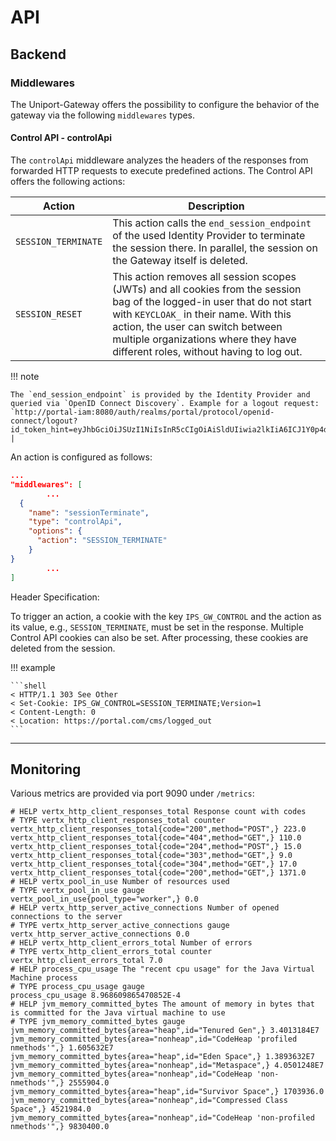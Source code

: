 # API

## Backend

### Middlewares

The Uniport-Gateway offers the possibility to configure the behavior of the gateway via the following `middlewares` types.

#### Control API - controlApi

The `controlApi` middleware analyzes the headers of the responses from forwarded HTTP requests to execute predefined actions. The Control API offers the following actions:

| Action | Description |
| --- | --- |
| `SESSION_TERMINATE` | This action calls the `end_session_endpoint` of the used Identity Provider to terminate the session there. In parallel, the session on the Gateway itself is deleted. |
| `SESSION_RESET` | This action removes all session scopes (JWTs) and all cookies from the session bag of the logged-in user that do not start with `KEYCLOAK_` in their name. With this action, the user can switch between multiple organizations where they have different roles, without having to log out. |

!!! note

    The `end_session_endpoint` is provided by the Identity Provider and queried via `OpenID Connect Discovery`. Example for a logout request: `http://portal-iam:8080/auth/realms/portal/protocol/openid-connect/logout?id_token_hint=eyJhbGciOiJSUzI1NiIsInR5cCIgOiAiSldUIiwia2lkIiA6ICJ1Y0p4dWNXRDF...` |

An action is configured as follows:

```json
...
"middlewares": [
        ...
  {
    "name": "sessionTerminate",
    "type": "controlApi",
    "options": {
      "action": "SESSION_TERMINATE"
    }
}
        ...
]
```

Header Specification:

To trigger an action, a cookie with the key `IPS_GW_CONTROL` and the action as its value, e.g., `SESSION_TERMINATE`, must be set in the response. Multiple Control API cookies can also be set. After processing, these cookies are deleted from the session.

!!! example

    ```shell
    < HTTP/1.1 303 See Other
    < Set-Cookie: IPS_GW_CONTROL=SESSION_TERMINATE;Version=1
    < Content-Length: 0
    < Location: https://portal.com/cms/logged_out
    ```

---

## Monitoring

Various metrics are provided via port 9090 under `/metrics`:

```text
# HELP vertx_http_client_responses_total Response count with codes
# TYPE vertx_http_client_responses_total counter
vertx_http_client_responses_total{code="200",method="POST",} 223.0
vertx_http_client_responses_total{code="404",method="GET",} 110.0
vertx_http_client_responses_total{code="204",method="POST",} 15.0
vertx_http_client_responses_total{code="303",method="GET",} 9.0
vertx_http_client_responses_total{code="304",method="GET",} 17.0
vertx_http_client_responses_total{code="200",method="GET",} 1371.0
# HELP vertx_pool_in_use Number of resources used
# TYPE vertx_pool_in_use gauge
vertx_pool_in_use{pool_type="worker",} 0.0
# HELP vertx_http_server_active_connections Number of opened connections to the server
# TYPE vertx_http_server_active_connections gauge
vertx_http_server_active_connections 0.0
# HELP vertx_http_client_errors_total Number of errors
# TYPE vertx_http_client_errors_total counter
vertx_http_client_errors_total 7.0
# HELP process_cpu_usage The "recent cpu usage" for the Java Virtual Machine process
# TYPE process_cpu_usage gauge
process_cpu_usage 8.968609865470852E-4
# HELP jvm_memory_committed_bytes The amount of memory in bytes that is committed for the Java virtual machine to use
# TYPE jvm_memory_committed_bytes gauge
jvm_memory_committed_bytes{area="heap",id="Tenured Gen",} 3.4013184E7
jvm_memory_committed_bytes{area="nonheap",id="CodeHeap 'profiled nmethods'",} 1.605632E7
jvm_memory_committed_bytes{area="heap",id="Eden Space",} 1.3893632E7
jvm_memory_committed_bytes{area="nonheap",id="Metaspace",} 4.0501248E7
jvm_memory_committed_bytes{area="nonheap",id="CodeHeap 'non-nmethods'",} 2555904.0
jvm_memory_committed_bytes{area="heap",id="Survivor Space",} 1703936.0
jvm_memory_committed_bytes{area="nonheap",id="Compressed Class Space",} 4521984.0
jvm_memory_committed_bytes{area="nonheap",id="CodeHeap 'non-profiled nmethods'",} 9830400.0
```
